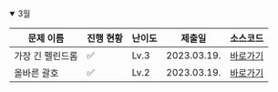 <details open>
<summary>3월</summary>

| 문제 이름        | 진행 현황            | 난이도 | 제출일 | 소스코드                     |
| ---------------- | -------------------- | ------ | ------ | ---------------------------- |
| 가장 긴 펠린드롬 | :white_check_mark: | Lv.3   | 2023.03.19. | [바로가기](2024_03/test.cpp) |
| 올바른 괄호      | :white_check_mark:   | Lv.2   | 2023.03.19. | [바로가기](2024_03/test.cpp) |

</details>

<!-- :white_large_square: :white_check_mark: -->
